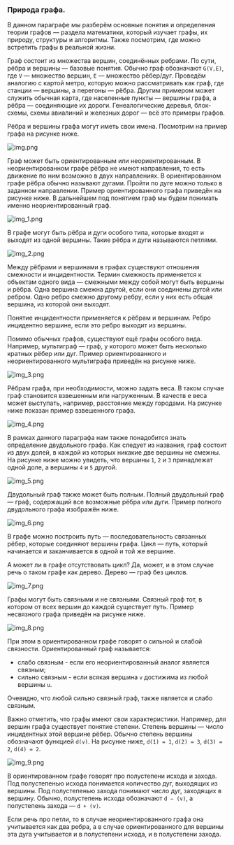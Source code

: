 ### Природа графа.

В данном параграфе мы разберём основные понятия и определения теории графов — раздела математики, который изучает графы,
их природу, структуры и алгоритмы. Также посмотрим, где можно встретить графы в реальной жизни.

Граф состоит из множества вершин, соединённых ребрами. По сути, рёбра и вершины — базовые понятия. Обычно граф обозначают
`G(V,E)`, где `V` — множество вершин, `E` — множество рёбер/дуг. Проведём аналогию с картой метро, которую можно рассматривать
как граф, где станции — вершины, а перегоны — рёбра. Другим примером может служить обычная карта, где населенные пункты — 
вершины графа, а рёбра — соединяющие их дороги. Генеалогические деревья, блок-схемы, схемы авиалиний и железных дорог — 
всё это примеры графов.

Рёбра и вершины графа могут иметь свои имена. Посмотрим на пример графа на рисунке ниже.

![img.png](content%2Fimg.png)

Граф может быть ориентированным или неориентированным. В неориентированном графе рёбра не имеют направления, то есть движение
по ним возможно в двух направлениях. В ориентированном графе рёбра обычно называют дугами. Пройти по дуге можно только в 
заданном направлении. Пример ориентированного графа приведён на рисунке ниже. В дальнейшем под понятием граф мы будем понимать
именно неориентированный граф.

![img_1.png](content%2Fimg_1.png)

В графе могут быть рёбра и дуги особого типа, которые входят и выходят из одной вершины. Такие рёбра и дуги называются 
петлями.

![img_2.png](content%2Fimg_2.png)

Между рёбрами и вершинами в графах существуют отношения смежности и инцидентности. Термин смежность применяется к объектам
одного вида — смежными между собой могут быть вершины и рёбра. Одна вершина смежна другой, если они соединены дугой или 
ребром. Одно ребро смежно другому ребру, если у них есть общая вершина, из которой они выходят.

Понятие инцидентности применяется к рёбрам и вершинам. Ребро инцидентно вершине, если это ребро выходит из вершины.

Помимо обычных графов, существуют ещё графы особого вида. Например, мультиграф — граф, у которого может быть несколько 
кратных рёбер или дуг. Пример ориентированного и неориентированного мультиграфа приведён на рисунке ниже.

![img_3.png](content%2Fimg_3.png)

Рёбрам графа, при необходимости, можно задать веса. В таком случае граф становится взвешенным или нагруженным. В качеств
е веса может выступать, например, расстояние между городами. На рисунке ниже показан пример взвешенного графа.

![img_4.png](content%2Fimg_4.png)

В рамках данного параграфа нам также понадобится знать определение двудольного графа. Как следует из названия, граф состоит
из двух долей, в каждой из которых никакие две вершины не смежны. На рисунке ниже можно увидеть, что вершины `1`, `2` и `3`
принадлежат одной доле, а вершины `4` и `5` другой.

![img_5.png](content%2Fimg_5.png)

Двудольный граф также может быть полным. Полный двудольный граф — граф, содержащий все возможные рёбра или дуги. Пример 
полного двудольного графа изображён ниже.

![img_6.png](content%2Fimg_6.png)

В графе можно построить путь — последовательность связанных рёбер, которые соединяют вершины графа. Цикл — путь, который
начинается и заканчивается в одной и той же вершине.

А может ли в графе отсутствовать цикл? Да, может, и в этом случае речь о таком графе как дерево. Дерево — граф без циклов.

![img_7.png](content%2Fimg_7.png)

Графы могут быть связными и не связными. Связный граф тот, в котором от всех вершин до каждой существует путь. Пример несвязного
графа приведён на рисунке ниже.

![img_8.png](content%2Fimg_8.png)

При этом в ориентированном графе говорят о сильной и слабой связности. Ориентированный граф называется:

- слабо связным - если его неориентированный аналог является связным;
- сильно связным - если всякая вершина `v` достижима из любой вершины `u`.

Очевидно, что любой сильно связный граф, также является и слабо связным.

Важно отметить, что графы имеют свои характеристики. Например, для вершин графа существует понятие степени. Степень вершины —
число инцидентных этой вершине рёбер. Обычно степень вершины обозначают функцией `d(v)`. На рисунке ниже, `d(1) = 1`,
`d(2) = 3`, `d(3) = 2`, `d(4) = 2`.

![img_9.png](content%2Fimg_9.png)

В ориентированном графе говорят про полустепени исхода и захода. Под полустепенью исхода понимается количество дуг, выходящих
из вершины. Под полустепенью захода понимают число дуг, заходящих в вершину. Обычно, полустепень исхода обозначают
`d − (v)`, а полустепень захода — `d + (v)`.

Если речь про петли, то в случае неориентированного графа она учитывается как два ребра, а в случае ориентированного для
вершины эта дуга учитывается и в полустепени исхода, и в полустепени захода.